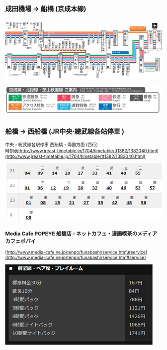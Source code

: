 ## 成田機場 → 船橋 \(京成本線\)

## ![](/assets/16101.png)

![](/assets/16102.png)

## 船橋 → 西船橋 \(JR中央‧總武線各站停車 \)

中央・総武線各駅停車 西船橋・両国方面 \(西行\)  
時刻表[http://www.jreast-timetable.jp/1704/timetable/tt1382/1382040.html](http://www.jreast-timetable.jp/1704/timetable/tt1382/1382040.html)

![](/assets/16104.png)



### Media Cafe POPEYE  船橋店 - ネットカフェ・漫画喫茶のメディアカフェポパイ

[http://www.media-cafe.ne.jp/tenpo/funabashi/service.htm\#service](http://www.media-cafe.ne.jp/tenpo/funabashi/service.htm#service)

![](/assets/16105.png)

